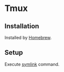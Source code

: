 # Tmux

## Installation

Installed by [Homebrew](../homebrew/README.md).

## Setup

Execute [symlink](../script/symlink) command.
